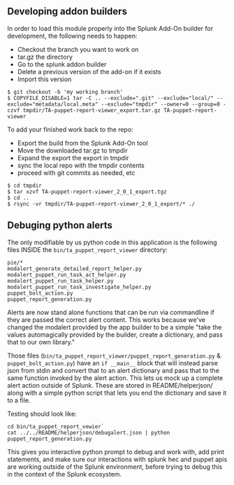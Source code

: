 ## Developing addon builders

In order to load this module properly into the Splunk Add-On builder for development, the following needs to happen:

- Checkout the branch you want to work on
- tar.gz the directory
- Go to the splunk addon builder
- Delete a previous version of the add-on if it exists
- Import this version

```
$ git checkout -b 'my working branch'
$ COPYFILE_DISABLE=1 tar -C .. --exclude=".git" --exclude="local/" --exclude="metadata/local.meta" --exclude="tmpdir" --owner=0 --group=0 -czvf tmpdir/TA-puppet-report-viewer_export.tar.gz TA-puppet-report-viewer
```

To add your finished work back to the repo:
- Export the build from the Splunk Add-On tool
- Move the downloaded tar.gz to tmpdir
- Expand the export the export in tmpdir
- sync the local repo with the tmpdir contents
- proceed with git commits as needed, etc

```
$ cd tmpdir
$ tar xzvf TA-puppet-report-viewer_2_0_1_export.tgz
$ cd ..
$ rsync -vr tmpdir/TA-puppet-report-viewer_2_0_1_export/* ./
```

## Debuging python alerts

The only modifiable by us python code in this application is the following files INSIDE the `bin/ta_puppet_report_viewer` directory:
```
pie/*
modalert_generate_detailed_report_helper.py
modalert_puppet_run_task_act_helper.py
modalert_puppet_run_task_helper.py
modalert_puppet_run_task_investigate_helper.py
puppet_bolt_action.py
puppet_report_generation.py
```

Alerts are now stand alone functions that can be run via commandline if they are passed the correct alert content. This works because we've changed the modalert provided by the app builder to be a simple "take the values automagically provided by the builder, create a dictionary, and pass that to our own library."

Those files (`bin/ta_puppet_report_viewer/puppet_report_generation.py` & `puppet_bolt_action.py`) have an `if __main__` block that will instead parse json from stdin and convert that to an alert dictionary and pass that to the same function invoked by the alert action. This lets us mock up a complete alert action outside of Splunk. These are stored in README/helperjson/ along with a simple python script that lets you end the dictionary and save it to a file.

Testing should look like:
```
cd bin/ta_puppet_report_vewier`
cat ../../README/helperjson/debugalert.json | python puppet_report_generation.py
```

This gives you interactive python prompt to debug and work with, add print statements, and make sure our interactions with splunk hec and puppet apis are working outside of the Splunk environment, before trying to debug this in the context of the Splunk ecosystem.
